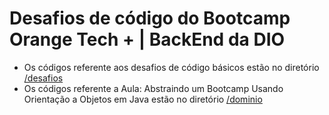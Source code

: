 
# Desafios de código do Bootcamp Orange Tech + | BackEnd da DIO 

- Os códigos referente aos desafios de código básicos estão no diretório [/desafios](https://github.com/jaconunes/DIO-Desafios-de-Codigo-Orange-Tech/tree/main/src/main/java/desafios)
- Os códigos referente a Aula: Abstraindo um Bootcamp Usando Orientação a Objetos em Java estão no diretório [/dominio](https://github.com/jaconunes/DIO-Desafios-de-Codigo-Orange-Tech/tree/main/src/main/java/br/com/dio/desafio/dominio)
